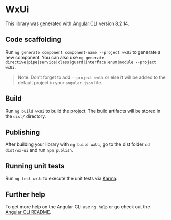# WxUi

This library was generated with [Angular CLI](https://github.com/angular/angular-cli) version 8.2.14.

## Code scaffolding

Run `ng generate component component-name --project wxUi` to generate a new component. You can also use `ng generate directive|pipe|service|class|guard|interface|enum|module --project wxUi`.
> Note: Don't forget to add `--project wxUi` or else it will be added to the default project in your `angular.json` file. 

## Build

Run `ng build wxUi` to build the project. The build artifacts will be stored in the `dist/` directory.

## Publishing

After building your library with `ng build wxUi`, go to the dist folder `cd dist/wx-ui` and run `npm publish`.

## Running unit tests

Run `ng test wxUi` to execute the unit tests via [Karma](https://karma-runner.github.io).

## Further help

To get more help on the Angular CLI use `ng help` or go check out the [Angular CLI README](https://github.com/angular/angular-cli/blob/master/README.md).

